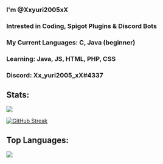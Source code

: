 ### I'm @Xxyuri2005xX
### Intrested in Coding, Spigot Plugins & Discord Bots
### My Current Languages: C, Java (beginner)
### Learning: Java, JS, HTML, PHP, CSS
### Discord: Xx_yuri2005_xX#4337

## Stats:
<img src="https://github-readme-stats.vercel.app/api?username=Xxyuri2005xX&count_private=true&theme=dracula&bg_color=30,595959,2e2c2c&title_color=fff&text_color=fff">

[![GitHub Streak](http://github-readme-streak-stats.herokuapp.com?user=xxyuri2005xx&theme=dracula&bg_color=30,595959,2e2c2c&title_color=fff&text_color=ffffff)](https://git.io/streak-stats)

## Top Languages:
<img src="https://github-readme-stats.vercel.app/api/top-langs/?username=Xxyuri2005xX&theme=dracula">
<!--[![Top Langs](https://github-readme-stats.vercel.app/api/top-langs/?username=Xxyuri2005xX)](https://github.com/anuraghazra/github-readme-stats)->>

<!--
**Xxyuri2005xX/Xxyuri2005xX** is a ✨ _special_ ✨ repository because its `README.md` (this file) appears on your GitHub profile.

Here are some ideas to get you started:

- 🔭 I’m currently working on ...
- 🌱 I’m currently learning ...
- 👯 I’m looking to collaborate on ...
- 🤔 I’m looking for help with ...
- 💬 Ask me about ...
- 📫 How to reach me: ...
- 😄 Pronouns: ...
- ⚡ Fun fact: ...
-->
